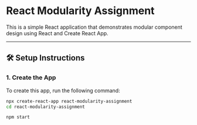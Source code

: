 # React Modularity Assignment

This is a simple React application that demonstrates modular component design using React and Create React App.

---

## 🛠 Setup Instructions

### 1. Create the App

To create this app, run the following command:

```bash
npx create-react-app react-modularity-assignment
cd react-modularity-assignment
```

```
npm start
```
